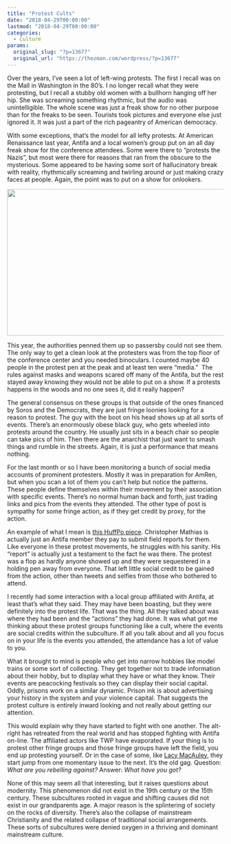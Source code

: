```yaml
---
title: "Protest Cults"
date: "2018-04-29T00:00:00"
lastmod: "2018-04-29T00:00:00"
categories:
  - Culture
params:
  original_slug: "?p=13677"
  original_url: "https://thezman.com/wordpress/?p=13677"
---
```


Over the years, I’ve seen a lot of left-wing protests. The first I
recall was on the Mall in Washington in the 80’s. I no longer recall
what they were protesting, but I recall a stubby old women with a
bullhorn hanging off her hip. She was screaming something rhythmic, but
the audio was unintelligible. The whole scene was just a freak show for
no other purpose than for the freaks to be seen. Tourists took pictures
and everyone else just ignored it. It was just a part of the rich
pageantry of American democracy.

With some exceptions, that’s the model for all lefty protests. At
American Renaissance last year, Antifa and a local women’s group put on
an all day freak show for the conference attendees. Some were there to
“protests the Nazis”, but most were there for reasons that ran from the
obscure to the mysterious. Some appeared to be having some sort of
hallucinatory break with reality, rhythmically screaming and twirling
around or just making crazy faces at people. Again, the point was to put
on a show for onlookers.

<img
src="https://www.gannett-cdn.com/media/2018/04/28/TennGroup/Nashville/636605191098423635-NAS-montgomery-bell-protest-082.jpg?quality=10"
class="aligncenter" decoding="async" width="553" height="340" />

This year, the authorities penned them up so passersby could not see
them. The only way to get a clean look at the protesters was from the
top floor of the conference center and you needed binoculars. I counted
maybe 40 people in the protest pen at the peak and at least ten were
“media.”  The rules against masks and weapons scared off many of the
Antifa, but the rest stayed away knowing they would not be able to put
on a show. If a protests happens in the woods and no one sees it, did it
really happen?

The general consensus on these groups is that outside of the ones
financed by Soros and the Democrats, they are just fringe loonies
looking for a reason to protest. The guy with the boot on his head shows
up at all sorts of events. There’s an enormously obese black guy, who
gets wheeled into protests around the country. He usually just sits in a
beach chair so people can take pics of him. Then there are the anarchist
that just want to smash things and rumble in the streets. Again, it is
just a performance that means nothing.

For the last month or so I have been monitoring a bunch of social media
accounts of prominent protesters. Mostly it was in preparation for
AmRen, but when you scan a lot of them you can’t help but notice the
patterns. These people define themselves within their movement by their
association with specific events. There’s no normal human back and
forth, just trading links and pics from the events they attended. The
other type of post is sympathy for some fringe action, as if they get
credit by proxy, for the action.

An example of what I mean is <a
href="https://www.huffingtonpost.com/entry/american-renaissance-white-supremacist-conference-tennessee-state-park_us_5ae5d552e4b02baed1bb2050"
rel="noopener" target="_blank">this HuffPo piece</a>. Christopher
Mathias is actually just an Antifa member they pay to submit field
reports for them. Like everyone in these protest movements, he struggles
with his sanity. His “report” is actually just a testament to the fact
he was there. The protest was a flop as hardly anyone showed up and they
were sequestered in a holding pen away from everyone. That left little
social credit to be gained from the action, other than tweets and
selfies from those who bothered to attend.

I recently had some interaction with a local group affiliated with
Antifa, at least that’s what they said. They may have been boasting, but
they were definitely into the protest life. That was the thing. All they
talked about was where they had been and the “actions” they had done. It
was what got me thinking about these protest groups functioning like a
cult, where the events are social credits within the subculture. If all
you talk about and all you focus on in your life is the events you
attended, the attendance has a lot of value to you.

What it brought to mind is people who get into narrow hobbies like model
trains or some sort of collecting. They get together not to trade
information about their hobby, but to display what they have or what
they know. Their events are peacocking festivals so they can display
their social capital. Oddly, prisons work on a similar dynamic. Prison
ink is about advertising your history in the system and your violence
capital. That suggests the protest culture is entirely inward looking
and not really about getting our attention.

This would explain why they have started to fight with one another. The
alt-right has retreated from the real world and has stopped fighting
with Antifa on-line. The affiliated actors like TWP have evaporated. If
your thing is to protest other fringe groups and those fringe groups
have left the field, you end up protesting yourself. Or in the case of
some, like <a href="https://twitter.com/lacymacauley" rel="noopener"
target="_blank">Lacy MacAuley</a>, they start jump from one momentary
issue to the next. It’s the old gag. Question: *What are you rebelling
against?* Answer: *What have you got?*

None of this may seem all that interesting, but it raises questions
about modernity. This phenomenon did not exist in the 19th century or
the 15th century. These subcultures rooted in vague and shifting causes
did not exist in our grandparents age. A major reason is the splintering
of society on the rocks of diversity. There’s also the collapse of
mainstream Christianity and the related collapse of traditional social
arrangements. These sorts of subcultures were denied oxygen in a
thriving and dominant mainstream culture.
